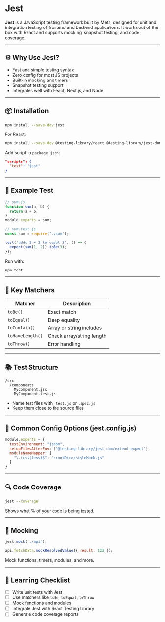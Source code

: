 # Jest

**Jest** is a JavaScript testing framework built by Meta, designed for unit and integration testing of frontend and backend applications. It works out of the box with React and supports mocking, snapshot testing, and code coverage.

---

## ⚙️ Why Use Jest?

- Fast and simple testing syntax
- Zero config for most JS projects
- Built-in mocking and timers
- Snapshot testing support
- Integrates well with React, Next.js, and Node

---

## 📦 Installation

```bash
npm install --save-dev jest
```

For React:

```bash
npm install --save-dev @testing-library/react @testing-library/jest-dom
```

Add script to `package.json`:

```json
"scripts": {
  "test": "jest"
}
```

---

## 🧪 Example Test

```js
// sum.js
function sum(a, b) {
  return a + b;
}
module.exports = sum;

// sum.test.js
const sum = require('./sum');

test('adds 1 + 2 to equal 3', () => {
  expect(sum(1, 2)).toBe(3);
});
```

Run with:
```bash
npm test
```

---

## 🧠 Key Matchers

| Matcher         | Description |
|-----------------|-------------|
| `toBe()`        | Exact match |
| `toEqual()`     | Deep equality |
| `toContain()`   | Array or string includes |
| `toHaveLength()`| Check array/string length |
| `toThrow()`     | Error handling |

---

## 📚 Test Structure

```
/src
  /components
    MyComponent.jsx
    MyComponent.test.js
```

- Name test files with `.test.js` or `.spec.js`
- Keep them close to the source files

---

## 🔧 Common Config Options (jest.config.js)

```js
module.exports = {
  testEnvironment: "jsdom",
  setupFilesAfterEnv: ["@testing-library/jest-dom/extend-expect"],
  moduleNameMapper: {
    "\.(css|less)$": "<rootDir>/styleMock.js"
  }
}
```

---

## 🔍 Code Coverage

```bash
jest --coverage
```

Shows what % of your code is being tested.

---

## 🔄 Mocking

```js
jest.mock('./api');

api.fetchData.mockResolvedValue({ result: 123 });
```

Mock functions, timers, modules, and more.

---

## 🧠 Learning Checklist

- [ ] Write unit tests with Jest
- [ ] Use matchers like `toBe`, `toEqual`, `toThrow`
- [ ] Mock functions and modules
- [ ] Integrate Jest with React Testing Library
- [ ] Generate code coverage reports
